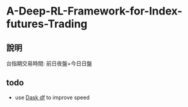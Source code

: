 # A-Deep-RL-Framework-for-Index-futures-Trading
## 說明
台指期交易時間: 前日夜盤+今日日盤

## todo
- use [Dask df](https://examples.dask.org/dataframe.html) to improve speed